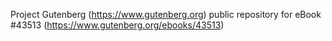 Project Gutenberg (https://www.gutenberg.org) public repository for eBook #43513 (https://www.gutenberg.org/ebooks/43513)
